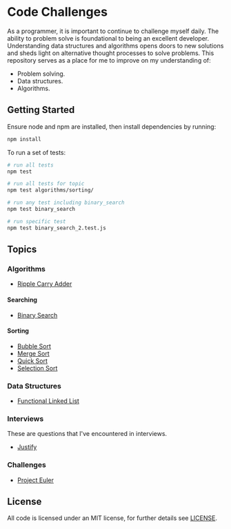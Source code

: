 # Code Challenges

As a programmer, it is important to continue to challenge myself daily. The ability to problem solve is foundational to being an excellent developer. Understanding data structures and algorithms opens doors to new solutions and sheds light on alternative thought processes to solve problems. This repository serves as a place for me to improve on my understanding of:

- Problem solving.
- Data structures.
- Algorithms.

## Getting Started

Ensure node and npm are installed, then install dependencies by running:

```bash
npm install
```

To run a set of tests:

```sh
# run all tests
npm test

# run all tests for topic
npm test algorithms/sorting/

# run any test including binary_search
npm test binary_search

# run specific test
npm test binary_search_2.test.js
```

## Topics

### Algorithms

- [Ripple Carry Adder](/algorithms/ripple_carry_adder)

#### Searching

- [Binary Search](/algorithms/searching/binary_search)

#### Sorting

- [Bubble Sort](/algorithms/sorting/bubble_sort)
- [Merge Sort](/algorithms/sorting/merge_sort)
- [Quick Sort](/algorithms/sorting/quick_sort)
- [Selection Sort](/algorithms/sorting/selection_sort)

### Data Structures

- [Functional Linked List](/data_structures/functional_linked_list/)

### Interviews

These are questions that I've encountered in interviews.

- [Justify](/interviews/justify)

### Challenges

- [Project Euler](/project_euler/)

## License

All code is licensed under an MIT license, for further details see [LICENSE](/LICENSE).
